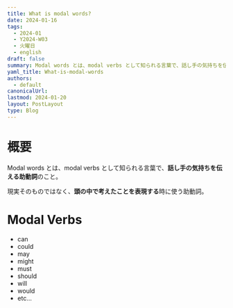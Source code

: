 ```yaml
---
title: What is modal words?
date: 2024-01-16
tags:
  - 2024-01
  - Y2024-W03
  - 火曜日
  - english
draft: false
summary: Modal words とは、modal verbs として知られる言葉で、話し手の気持ちを伝える助動詞のこと。
yaml_title: What-is-modal-words
authors:
  - default
canonicalUrl: 
lastmod: 2024-01-20
layout: PostLayout
type: Blog
---
```


# 概要

Modal words とは、modal verbs として知られる言葉で、**話し手の気持ちを伝える助動詞**のこと。

現実そのものではなく、**頭の中で考えたことを表現する**時に使う助動詞。

# Modal Verbs
- can
- could
- may
- might
- must
- should
- will
- would
- etc...
